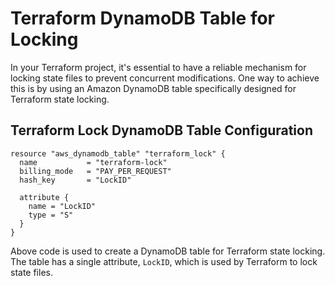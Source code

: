 
# Terraform DynamoDB Table for Locking

In your Terraform project, it's essential to have a reliable mechanism for locking state files to prevent concurrent modifications. One way to achieve this is by using an Amazon DynamoDB table specifically designed for Terraform state locking.

## Terraform Lock DynamoDB Table Configuration

```hcl
resource "aws_dynamodb_table" "terraform_lock" {
  name           = "terraform-lock"
  billing_mode   = "PAY_PER_REQUEST"
  hash_key       = "LockID"

  attribute {
    name = "LockID"
    type = "S"
  }
}

```

Above code is used to create a DynamoDB table for Terraform state locking. The table has a single attribute, `LockID`, which is used by Terraform to lock state files.
